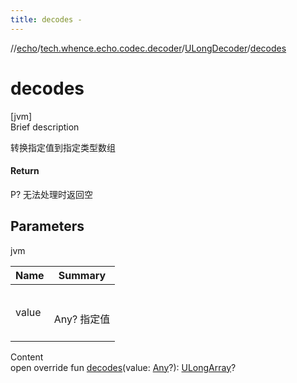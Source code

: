 ```yaml
---
title: decodes -
---
```

//[echo](../../index.md)/[tech.whence.echo.codec.decoder](../index.md)/[ULongDecoder](index.md)/[decodes](decodes.md)



# decodes  
[jvm]  
Brief description  


转换指定值到指定类型数组



#### Return  


P? 无法处理时返回空



## Parameters  
  
jvm  
  
|  Name|  Summary| 
|---|---|
| value| <br><br>Any? 指定值<br><br>
  
  
Content  
open override fun [decodes](decodes.md)(value: [Any](https://kotlinlang.org/api/latest/jvm/stdlib/kotlin/-any/index.html)?): [ULongArray](https://kotlinlang.org/api/latest/jvm/stdlib/kotlin/-u-long-array/index.html)?  



